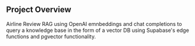 ## Project Overview 
Airline Review RAG using OpenAI emnbeddings and chat completions to query a knowledge base in the form of a vector DB using Supabase's edge functions and pgvector functionality.    


